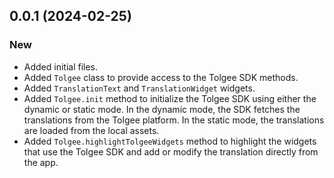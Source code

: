 ## 0.0.1 (2024-02-25)
### New
- Added initial files.
- Added `Tolgee` class to provide access to the Tolgee SDK methods.
- Added `TranslationText` and `TranslationWidget` widgets.
- Added `Tolgee.init` method to initialize the Tolgee SDK using either the dynamic or static mode. In the dynamic mode, the SDK fetches the translations from the Tolgee platform. In the static mode, the translations are loaded from the local assets.
- Added `Tolgee.highlightTolgeeWidgets` method to highlight the widgets that use the Tolgee SDK and add or modify the translation directly from the app.
